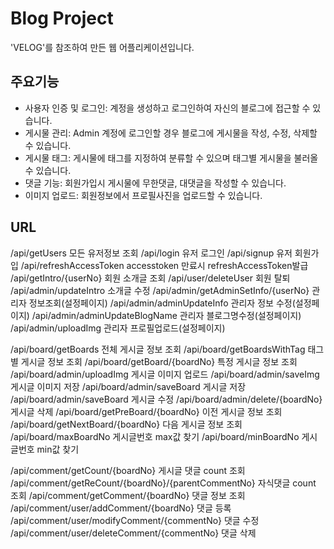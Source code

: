 # Blog Project

'VELOG'를 참조하여 만든 웹 어플리케이션입니다. 


## 주요기능

- 사용자 인증 및 로그인: 계정을 생성하고 로그인하여 자신의 블로그에 접근할 수 있습니다.
- 게시물 관리: Admin 계정에 로그인할 경우 블로그에 게시물을 작성, 수정, 삭제할 수 있습니다.
- 게시물 태그: 게시물에 태그를 지정하여 분류할 수 있으며 태그별 게시물을 불러올 수 있습니다.
- 댓글 기능: 회원가입시 게시물에 무한댓글, 대댓글을 작성할 수 있습니다.
- 이미지 업로드: 회원정보에서 프로필사진을 업로드할 수 있습니다.

## URL
/api/getUsers  					        모든 유저정보 조회
/api/login 						        유저 로그인
/api/signup						        유저 회원가입
/api/refreshAccessToken	 		        accesstoken 만료시 refreshAccessToken발급
/api/getIntro/{userNo}				    회원 소개글 조회
/api/user/deleteUser				    회원 탈퇴 
/api/admin/updateIntro			        소개글 수정
/api/admin/getAdminSetInfo/{userNo}	    관리자 정보조회(설정페이지)
/api/admin/adminUpdateInfo		        관리자 정보 수정(설정페이지)
/api/admin/adminUpdateBlogName	        관리자 블로그명수정(설정페이지)
/api/admin/uploadImg				    관리자 프로필업로드(설정페이지)

/api/board/getBoards				    전체 게시글 정보 조회
/api/board/getBoardsWithTag		        태그별 게시글 정보 조회
/api/board/getBoard/{boardNo}		    특정 게시글 정보 조회
/api/board/admin/uploadImg		        게시글 이미지 업로드
/api/board/admin/saveImg			    게시글 이미지 저장
/api/board/admin/saveBoard			    게시글 저장
/api/board/admin/saveBoard			    게시글 수정
/api/board/admin/delete/{boardNo}	    게시글 삭제
/api/board/getPreBoard/{boardNo}		이전 게시글 정보 조회
/api/board/getNextBoard/{boardNo}	    다음 게시글 정보 조회
/api/board/maxBoardNo			        게시글번호 max값 찾기
/api/board/minBoardNo			        게시글번호 min값 찾기

/api/comment/getCount/{boardNo}					        게시글 댓글 count 조회
/api/comment/getReCount/{boardNo}/{parentCommentNo}	    자식댓글 count 조회
/api/comment/getComment/{boardNo}					    댓글 정보 조회
/api/comment/user/addComment/{boardNo}				    댓글 등록
/api/comment/user/modifyComment/{commentNo}			    댓글 수정
/api/comment/user/deleteComment/{commentNo}			    댓글 삭제
